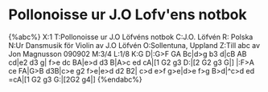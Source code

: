 # Pollonoisse ur J.O Lofv'ens notbok

{%abc%}
X:1
T:Pollonoisse ur J.O Löfvéns notbok
C:J.O. Löfvén
R: Polska
N:Ur Dansmusik för Violin av J.O Löfvén
O:Sollentuna, Uppland
Z:Till abc av Jon Magnusson 090902
M:3/4
L:1/8
K:G
D|:G>F GA Bc|d>g b3 d|cB AB cd|e2 d3 g|
f>e dc BA|e>d d3 B|A>c ed cA|[1 G2 g3 D:|[2 G2 g3 G|]
|:F>A ce FA|G>B d3B|c>e g2 f>e|e>d d2 B2|
c>d e>f g>e|d>e f>g B>d|^c>d ed =cA|[1 G2 g3 G:|[2G2 g4|]
{%endabc%}
